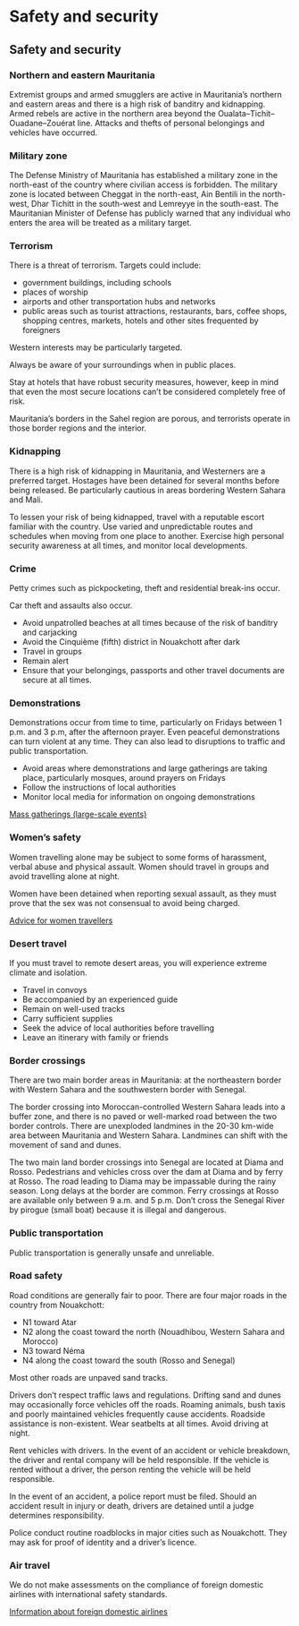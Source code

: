 # Safety and security

## Safety and security

### Northern and eastern Mauritania

Extremist groups and armed smugglers are active in Mauritania’s northern and eastern areas and there is a high risk of banditry and kidnapping. Armed rebels are active in the northern area beyond the Oualata–Tichit–Ouadane–Zouérat line. Attacks and thefts of personal belongings and vehicles have occurred.

### Military zone

The Defense Ministry of Mauritania has established a military zone in the north-east of the country where civilian access is forbidden. The military zone is located between Cheggat in the north-east, Ain Bentili in the north-west, Dhar Tichitt in the south-west and Lemreyye in the south-east. The Mauritanian Minister of Defense has publicly warned that any individual who enters the area will be treated as a military target.

### Terrorism

There is a threat of terrorism. Targets could include:

* government buildings, including schools
* places of worship
* airports and other transportation hubs and networks
* public areas such as tourist attractions, restaurants, bars, coffee shops, shopping centres, markets, hotels and other sites frequented by foreigners

Western interests may be particularly targeted.

Always be aware of your surroundings when in public places.

Stay at hotels that have robust security measures, however, keep in mind that even the most secure locations can’t be considered completely free of risk.

Mauritania’s borders in the Sahel region are porous, and terrorists operate in those border regions and the interior.

### Kidnapping

There is a high risk of kidnapping in Mauritania, and Westerners are a preferred target. Hostages have been detained for several months before being released. Be particularly cautious in areas bordering Western Sahara and Mali.

To lessen your risk of being kidnapped, travel with a reputable escort familiar with the country. Use varied and unpredictable routes and schedules when moving from one place to another. Exercise high personal security awareness at all times, and monitor local developments.

### Crime

Petty crimes such as pickpocketing, theft and residential break-ins occur.

Car theft and assaults also occur.

* Avoid unpatrolled beaches at all times because of the risk of banditry and carjacking
* Avoid the Cinquième (fifth) district in Nouakchott after dark
* Travel in groups
* Remain alert
* Ensure that your belongings, passports and other travel documents are secure at all times.

### Demonstrations

Demonstrations occur from time to time, particularly on Fridays between 1 p.m. and 3 p.m, after the afternoon prayer. Even peaceful demonstrations can turn violent at any time. They can also lead to disruptions to traffic and public transportation.

* Avoid areas where demonstrations and large gatherings are taking place, particularly mosques, around prayers on Fridays
* Follow the instructions of local authorities
* Monitor local media for information on ongoing demonstrations

[Mass gatherings (large-scale events)](https://travel.gc.ca/travelling/health-safety/mass-gatherings)

### Women’s safety

Women travelling alone may be subject to some forms of harassment, verbal abuse and physical assault. Women should travel in groups and avoid travelling alone at night.

Women have been detained when reporting sexual assault, as they must prove that the sex was not consensual to avoid being charged.

[Advice for women travellers](https://travel.gc.ca/travelling/health-safety/advice-for-women-travellers "Advice for women travellers")

### Desert travel

If you must travel to remote desert areas, you will experience extreme climate and isolation.

* Travel in convoys
* Be accompanied by an experienced guide
* Remain on well-used tracks
* Carry sufficient supplies
* Seek the advice of local authorities before travelling
* Leave an itinerary with family or friends

### Border crossings

There are two main border areas in Mauritania: at the northeastern border with Western Sahara and the southwestern border with Senegal.

The border crossing into Moroccan-controlled Western Sahara leads into a buffer zone, and there is no paved or well-marked road between the two border controls. There are unexploded landmines in the 20-30 km-wide area between Mauritania and Western Sahara. Landmines can shift with the movement of sand and dunes.

The two main land border crossings into Senegal are located at Diama and Rosso. Pedestrians and vehicles cross over the dam at Diama and by ferry at Rosso. The road leading to Diama may be impassable during the rainy season. Long delays at the border are common. Ferry crossings at Rosso are available only between 9 a.m. and 5 p.m. Don’t cross the Senegal River by pirogue (small boat) because it is illegal and dangerous.

### Public transportation

Public transportation is generally unsafe and unreliable.

### Road safety

Road conditions are generally fair to poor. There are four major roads in the country from Nouakchott:

* N1 toward Atar
* N2 along the coast toward the north (Nouadhibou, Western Sahara and Morocco)
* N3 toward Néma
* N4 along the coast toward the south (Rosso and Senegal)

Most other roads are unpaved sand tracks.

Drivers don’t respect traffic laws and regulations. Drifting sand and dunes may occasionally force vehicles off the roads. Roaming animals, bush taxis and poorly maintained vehicles frequently cause accidents. Roadside assistance is non-existent. Wear seatbelts at all times. Avoid driving at night.

Rent vehicles with drivers. In the event of an accident or vehicle breakdown, the driver and rental company will be held responsible. If the vehicle is rented without a driver, the person renting the vehicle will be held responsible.

In the event of an accident, a police report must be filed. Should an accident result in injury or death, drivers are detained until a judge determines responsibility.

Police conduct routine roadblocks in major cities such as Nouakchott. They may ask for proof of identity and a driver’s licence.

### Air travel

We do not make assessments on the compliance of foreign domestic airlines with international safety standards.

[Information about foreign domestic airlines](https://travel.gc.ca/air/in-flight-safety#other)
